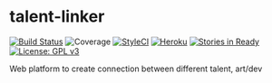 # talent-linker 

[![Build Status](https://travis-ci.org/ice-blaze/talent-linker.svg?branch=develop)](https://travis-ci.org/ice-blaze/talent-linker) 
![Coverage](https://codecov.io/github/ice-blaze/talent-linker/coverage.svg?branch=develop)
[![StyleCI](https://styleci.io/repos/64129260/shield?branch=develop)](https://styleci.io/repos/64129260)
[![Heroku](http://heroku-badge.herokuapp.com/?app=talent-linker&svg=1&style=flat.html)](http://talent-linker.herokuapp.com/) 
[![Stories in Ready](https://badge.waffle.io/ice-blaze/talent-linker.png?label=in%20progress&title=Waffle.io)](https://waffle.io/ice-blaze/talent-linker) 
[![License: GPL v3](https://img.shields.io/badge/License-GPL%20v3-blue.svg)](http://www.gnu.org/licenses/gpl-3.0)

Web platform to create connection between different talent, art/dev

